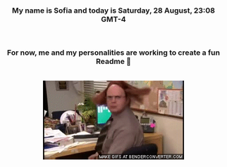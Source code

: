 


<div align="center">
<h3 >My name is Sofia and today is Saturday, 28 August, 23:08 GMT-4</h3><br>
<h3 >For now, me and my personalities are working to create a fun Readme 👋
</h3><br>
<img src='img/dwight.gif' alt='working...'/>
</div>
